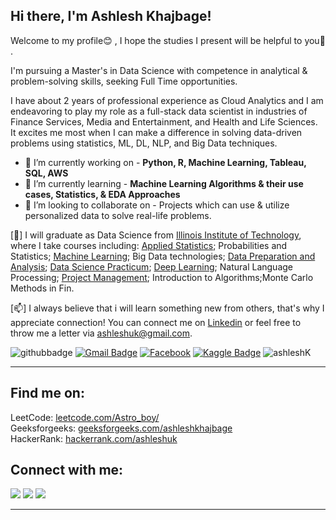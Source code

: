 ## Hi there, I'm Ashlesh Khajbage! 

Welcome to my profile😊 , I hope the studies I present will be helpful to you💪 .

I'm pursuing a Master's in Data Science with competence in analytical & problem-solving skills, seeking Full Time opportunities. 

I have about 2 years of professional experience as Cloud Analytics and I am endeavoring to play my role as a full-stack data scientist in industries of Finance Services, Media and Entertainment, and Health and Life Sciences. It excites me most when I can make a difference in solving data-driven problems using statistics, ML, DL, NLP, and Big Data techniques.

* 🔭 I’m currently working on - **Python, R, Machine Learning, Tableau, SQL, AWS** <br/>
* 🌱 I’m currently learning - **Machine Learning Algorithms & their use cases, Statistics, & EDA Approaches** <br/>
* 👯 I’m looking to collaborate on - Projects which can use & utilize personalized data to solve real-life problems.<br/>

[:purple_heart:] I will graduate as Data Science from [Illinois Institute of Technology](https://www.iit.edu/), where I take courses including: [Applied Statistics](http://bulletin.iit.edu/search/?P=MATH%20564); Probabilities and Statistics; [Machine Learning](http://bulletin.iit.edu/search/?P=CS%20584); Big Data technologies; [Data Preparation and Analysis](http://bulletin.iit.edu/search/?P=CSP%20571); [Data Science Practicum](http://bulletin.iit.edu/search/?P=CSP%20572); [Deep Learning](http://bulletin.iit.edu/search/?P=CS%20577); Natural Language Processing; [Project Management](http://bulletin.iit.edu/search/?P=SCI%20511); Introduction to Algorithms;Monte Carlo Methods in Fin.
  
[:mailbox:] I always believe that i will learn something new from others, that's why I appreciate connection! You can connect me on [Linkedin](https://www.linkedin.com/in/ashleshk/) or feel free to throw me a letter via ashleshuk@gmail.com.

![githubbadge](https://img.shields.io/github/followers/Ashleshk?style=social)
[![Gmail Badge](https://img.shields.io/badge/-Gmail-c14438?style=flat-square&logo=Gmail&logoColor=white&link=mailto:ashleshuk@gmail.com)](mailto:ashleshuk@gmail.com)
<a href="https://www.facebook.com/ashlesh.khajbage/" target="_blank"><img src="https://img.shields.io/badge/Facebook-%231877F2.svg?&style=flat-square&logo=facebook&logoColor=white" alt="Facebook"></a>
[![Kaggle Badge](http://img.shields.io/badge/-Kaggle-black?style=flat-square&logo=kaggle&link=https://www.kaggle.com/ashleshkhajbage/)](https://www.kaggle.com/ashleshkhajbage)
<img src="https://komarev.com/ghpvc/?username=ashleshk" alt="ashleshK" />

---
                                                                                              
## Find me on:
<p align="left">

LeetCode: <a href="https://leetcode.com/Astro_boy/">leetcode.com/Astro_boy/</a><br/>
Geeksforgeeks:  <a href="https://auth.geeksforgeeks.org/user/ashleshkhajbage/">geeksforgeeks.com/ashleshkhajbage</a><br/>
HackerRank:  <a href="https://www.hackerrank.com/ashleshuk">hackerrank.com/ashleshuk</a><br/>


## Connect with me:
<p align="left">
  <a href = "https://www.linkedin.com/in/ashlesh-khajbage-194a89166/"><img src="https://img.icons8.com/fluent/48/000000/linkedin.png"/></a>
  <a href = "https://www.instagram.com/ashlesh_k/"><img src="https://img.icons8.com/fluent/48/000000/instagram-new.png"/></a>
  <a href = "https://www.instagram.com/ashlesh_k/"><img src="https://img.icons8.com/fluent/48/000000/twitter.png"/></a>
</p>

---
<br/>


